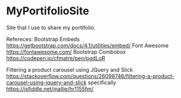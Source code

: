 # MyPortifolioSite
Site that I use to share my portifolio.


Refereces:
Bootstrap Embeds https://getbootstrap.com/docs/4.1/utilities/embed/
Font Awesome https://fontawesome.com/
Bootstrap Combobox https://codepen.io/cfmatre/pen/pgdLoR

Filtering a product carousel using JQuery and Slick https://stackoverflow.com/questions/26098746/filtering-a-product-carousel-using-jquery-and-slick
specifically https://jsfiddle.net/jnallie/hr1155fm/